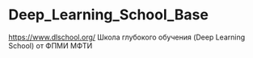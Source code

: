 # Deep_Learning_School_Base
https://www.dlschool.org/ Школа глубокого обучения (Deep Learning School) от ФПМИ МФТИ
